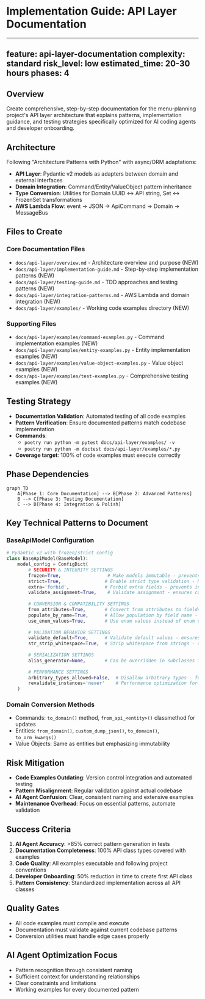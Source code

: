 # Implementation Guide: API Layer Documentation

---
feature: api-layer-documentation
complexity: standard
risk_level: low
estimated_time: 20-30 hours
phases: 4
---

## Overview
Create comprehensive, step-by-step documentation for the menu-planning project's API layer architecture that explains patterns, implementation guidance, and testing strategies specifically optimized for AI coding agents and developer onboarding.

## Architecture
Following "Architecture Patterns with Python" with async/ORM adaptations:
- **API Layer**: Pydantic v2 models as adapters between domain and external interfaces
- **Domain Integration**: Command/Entity/ValueObject pattern inheritance
- **Type Conversion**: Utilities for Domain UUID ↔ API string, Set ↔ FrozenSet transformations
- **AWS Lambda Flow**: event → JSON → ApiCommand → Domain → MessageBus

## Files to Create
### Core Documentation Files
- `docs/api-layer/overview.md` - Architecture overview and purpose (NEW)
- `docs/api-layer/implementation-guide.md` - Step-by-step implementation patterns (NEW)
- `docs/api-layer/testing-guide.md` - TDD approaches and testing patterns (NEW)
- `docs/api-layer/integration-patterns.md` - AWS Lambda and domain integration (NEW)
- `docs/api-layer/examples/` - Working code examples directory (NEW)

### Supporting Files
- `docs/api-layer/examples/command-examples.py` - Command implementation examples (NEW)
- `docs/api-layer/examples/entity-examples.py` - Entity implementation examples (NEW)
- `docs/api-layer/examples/value-object-examples.py` - Value object examples (NEW)
- `docs/api-layer/examples/test-examples.py` - Comprehensive testing examples (NEW)

## Testing Strategy
- **Documentation Validation**: Automated testing of all code examples
- **Pattern Verification**: Ensure documented patterns match codebase implementation
- **Commands**: 
  - `poetry run python -m pytest docs/api-layer/examples/ -v`
  - `poetry run python -m doctest docs/api-layer/examples/*.py`
- **Coverage target**: 100% of code examples must execute correctly

## Phase Dependencies
```mermaid
graph TD
    A[Phase 1: Core Documentation] --> B[Phase 2: Advanced Patterns]
    B --> C[Phase 3: Testing Documentation] 
    C --> D[Phase 4: Integration & Polish]
```

## Key Technical Patterns to Document

### BaseApiModel Configuration
```python
# Pydantic v2 with frozen/strict config
class BaseApiModel(BaseModel):
    model_config = ConfigDict(
        # SECURITY & INTEGRITY SETTINGS
        frozen=True,                 # Make models immutable - prevents accidental mutation
        strict=True,                # Enable strict type validation - NO automatic conversions
        extra='forbid',             # Forbid extra fields - prevents injection attacks
        validate_assignment=True,    # Validate assignment - ensures consistency after creation
        
        # CONVERSION & COMPATIBILITY SETTINGS  
        from_attributes=True,       # Convert from attributes to fields - enables ORM integration
        populate_by_name=True,      # Allow population by field name - supports multiple naming
        use_enum_values=True,       # Use enum values instead of enum objects - API consistency
        
        # VALIDATION BEHAVIOR SETTINGS
        validate_default=True,      # Validate default values - ensures defaults are correct
        str_strip_whitespace=True,  # Strip whitespace from strings - data cleansing
        
        # SERIALIZATION SETTINGS
        alias_generator=None,       # Can be overridden in subclasses for custom naming
        
        # PERFORMANCE SETTINGS
        arbitrary_types_allowed=False,  # Disallow arbitrary types - forces explicit validation
        revalidate_instances='never'    # Performance optimization for immutable objects
    )
```

### Domain Conversion Methods
- Commands: `to_domain()` method, `from_api_<entity>()` classmethod for updates
- Entities: `from_domain()`, `custom_dump_json()`, `to_domain()`, `to_orm_kwargs()`
- Value Objects: Same as entities but emphasizing immutability

## Risk Mitigation
- **Code Examples Outdating**: Version control integration and automated testing
- **Pattern Misalignment**: Regular validation against actual codebase
- **AI Agent Confusion**: Clear, consistent naming and extensive examples
- **Maintenance Overhead**: Focus on essential patterns, automate validation

## Success Criteria
1. **AI Agent Accuracy**: >85% correct pattern generation in tests
2. **Documentation Completeness**: 100% API class types covered with examples
3. **Code Quality**: All examples executable and following project conventions
4. **Developer Onboarding**: 50% reduction in time to create first API class
5. **Pattern Consistency**: Standardized implementation across all API classes

## Quality Gates
- All code examples must compile and execute
- Documentation must validate against current codebase patterns
- Conversion utilities must handle edge cases properly

## AI Agent Optimization Focus
- Pattern recognition through consistent naming
- Sufficient context for understanding relationships
- Clear constraints and limitations
- Working examples for every documented pattern 